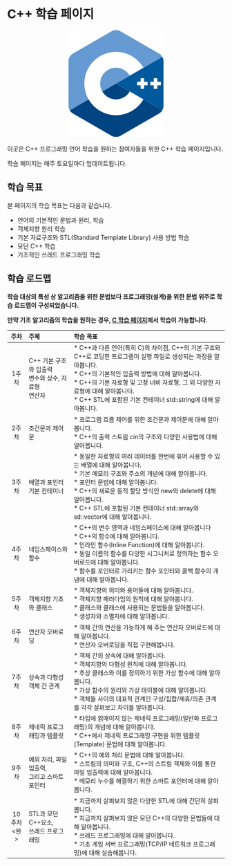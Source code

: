 # C++ 학습 페이지
<p align="center">
    <img src="./Images/Logo.png" >
</p>



이곳은 C++ 프로그래밍 언어 학습을 원하는 참여자들을 위한 C++ 학습 페이지입니다.

학습 페이지는 매주 토요일마다 업데이트됩니다.

## 학습 목표

본 페이지의  학습 목표는 다음과 같습니다.

*   언어의 기본적인 문법과 원리, 학습
*   객체지향 원리 학습
*   기본 자료구조와 STL(Standard Template Library) 사용 방법 학습
*   모던 C++ 학습
*   기초적인 쓰레드 프로그래밍 학습

## 학습 로드맵

**학습 대상의 특성 상 알고리즘을 위한 문법보다 프로그래밍(설계)을 위한 문법 위주로 학습 로드맵이 구성되었습니다.**  

**만약 기초 알고리즘의 학습을 원하는 경우, [C 학습 페이지](../C)에서 학습이 가능합니다.**

|      주차       | 주체                                                      | 학습 목표                                                    |
| :-------------: | :-------------------------------------------------------- | :----------------------------------------------------------- |
|      1주차      | C++ 기본 구조와 입출력<br/>변수와 상수, 자료형<br/>연산자 | * C++과 다른 언어(특히 C)의 차이점, C++의 기본 구조와 C++로 코딩한 프로그램이 실행 파일로 생성되는 과정을 알아봅니다.<br/>* C++의 기본적인 입출력 방법에 대해 알아봅니다.<br/>* C++의 기본 자료형 및 고정 너비 자료형, 그 외 다양한 자료형에 대해 알아봅니다.<br/>* C++ STL에 포함된 기본 컨테이너 std::string에 대해 알아봅니다. |
|      2주차      | 조건문과 제어문                                           | * 프로그램 흐름 제어를 위한 조건문과 제어문에 대해 알아봅니다.<br/>* C++의 출력 스트림 cin의 구조와 다양한 사용법에 대해 알아봅니다. |
|      3주차      | 배열과 포인터<br/>기본 컨테이너                           | * 동일한 자료형의 여러 데이터를 한번에 묶어 사용할 수 있는 배열에 대해 알아봅니다.<br/>* 기본 메모리 구조와 주소의 개념에 대해 알아봅니다.<br/>* 포인터 문법에 대해 알아봅니다.<br/>* C++의 새로운 동적 할당 방식인 new와 delete에 대해 알아봅니다.<br/>* C++ STL에 포함된 기본 컨테이너 std::array와 sd::vector에 대해 알아봅니다. |
|      4주차      | 네임스페이스와 함수                                       | * C++의 변수 영역과 네임스페이스에 대해 알아봅니다<br/>* C++의 함수에 대해 알아봅니다.<br/>* 인라인 함수(Inline Function)에 대해 알아봅니다.<br/>* 동일 이름의 함수를 다양한 시그니처로 정의하는 함수 오버로드에 대해 알아봅니다.<br/>* 함수를 포인터로 가리키는 함수 포인터와 콜백 함수의 개념에 대해 알아봅니다. |
|      5주차      | 객체지향 기초와 클래스                                    | * 객체지향의 의미와 용어들에 대해 알아봅니다.<br/>* 객체지향 패러다임의 원칙에 대해 알아봅니다.<br/>* 클래스와 클래스에 사용되는 문법들을 알아봅니다.<br/>* 생성자와 소멸자에 대해 알아봅니다. |
|      6주차      | 연산자 오버로딩                                           | * 객체 간의 연산을 가능하게 해 주는 연산자 오버로드에 대해 알아봅니다.<br/>* 연산자 오버로딩을 직접 구현해봅니다. |
|      7주차      | 상속과 다형성<br/>객체 간 관계                            | * 객체 간의 상속에 대해 알아봅니다.<br/>* 객체지향의 다형성 원칙에 대해 알아봅니다.<br/>* 추상 클래스와 이를 정의하기 위한 가상 함수에 대해 알아봅니다.<br/>* 가상 함수의 원리와 가상 테이블에 대해 알아봅니다.<br/>* 객체들 사이의 대표적 관계인 구성/집합/제휴/의존 관계를 각각 살펴보고 차이를 알아봅니다. |
|      8주차      | 제네릭 프로그래밍과 템플릿                                | * 타입에 얽매이지 않는 제네릭 프로그래밍(일반화 프로그래밍)의 개념에 대해 알아봅니다.<br/>* C++에서 제네릭 프로그래밍 구현을 위한 템플릿(Template) 문법에 대해 알아봅니다. |
|      9주차      | 예외 처리, 파일 입출력,<br/>그리고 스마트 포인터          | * C++의 예외 처리 문법에 대해 알아봅니다.<br/>* 스트림의 의미와 구조, C++의 스트림 객체와 이를 통한 파일 입출력에 대해 알아봅니다.<br/>* 메모리 누수를 해결하기 위한 스마트 포인터에 대해 알아봅니다. |
| 10주차<br/><완> | STL과 모던 C++요소, <br/>쓰레드 프로그래밍                | * 지금까지 살펴보지 않은 다양한 STL에 대해 간단히 살펴봅니다.<br/>* 지금까지 살펴보지 않은 모던 C++의 다양한 문법들에 대해 알아봅니다.<br/>* 쓰레드 프로그래밍에 대해 알아봅니다.<br/>* 기초 게임 서버 프로그래밍(TCP/IP 네트워크 프로그래밍)에 대해 실습해봅니다. |
